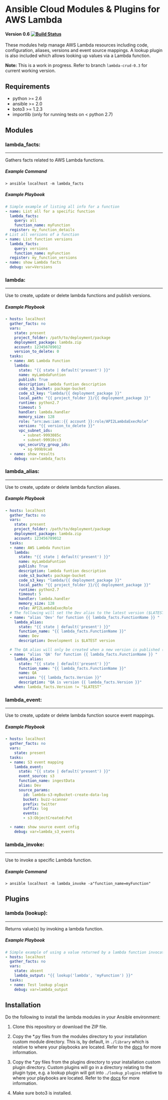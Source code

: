# Ansible Cloud Modules & Plugins for AWS Lambda
#### Version 0.6 [![Build Status](https://travis-ci.org/pjodouin/ansible-lambda.svg)](https://travis-ci.org/pjodouin/ansible-lambda)

These modules help manage AWS Lambda resources including code, configuration, aliases, versions and event source mappings. A lookup plugin is also included which allows looking up values via a Lambda function.

**Note:** This is a work in progress.  Refer to branch `lambda-crud-0.3` for current working version.

## Requirements
- python >= 2.6
- ansible >= 2.0
- boto3 >= 1.2.3
- importlib (only for running tests on < python 2.7)

## Modules
### lambda_facts:
___
Gathers facts related to AWS Lambda functions.

##### Example Command
`> ansible localhost -m lambda_facts`

##### Example Playbook
```yaml
# Simple example of listing all info for a function
- name: List all for a specific function
  lambda_facts:
    query: all
    function_name: myFunction
  register: my_function_details
# List all versions of a function
- name: List function versions
  lambda_facts:
    query: versions
    function_name: myFunction
  register: my_function_versions
- name: show Lambda facts
  debug: var=Versions
```

### lambda:
___
Use to create, update or delete lambda functions and publish versions.

##### Example Playbook
```yaml
- hosts: localhost
  gather_facts: no
  vars:
    state: present
    project_folder: /path/to/deployment/package
    deployment_package: lambda.zip
    account: 123456789012
    version_to_delete: 0
  tasks:
  - name: AWS Lambda Function
    lambda:
      state: "{{ state | default('present') }}"
      name: myLambdaFuntion
      publish: True
      description: lambda funtion description
      code_s3_bucket: package-bucket
      code_s3_key: "lambda/{{ deployment_package }}"
      local_path: "{{ project_folder }}/{{ deployment_package }}"
      runtime: python2.7
      timeout: 5
      handler: lambda.handler
      memory_size: 128
      role: "arn:aws:iam::{{ account }}:role/API2LambdaExecRole"
      version: "{{ version_to_delete }}"
      vpc_subnet_ids:
        - subnet-9993085c
        - subnet-99910cc3
      vpc_security_group_ids:
        - sg-999b9ca8
  - name: show results
    debug: var=lambda_facts

```

### lambda_alias:
___
Use to create, update or delete lambda function aliases.

##### Example Playbook
```yaml
- hosts: localhost
  gather_facts: no
  vars:
    state: present
    project_folder: /path/to/deployment/package
    deployment_package: lambda.zip
    account: 123456789012
  tasks:
  - name: AWS Lambda Function
    lambda:
      state: "{{ state | default('present') }}"
      name: myLambdaFuntion
      publish: True
      description: lambda funtion description
      code_s3_bucket: package-bucket
      code_s3_key: "lambda/{{ deployment_package }}"
      local_path: "{{ project_folder }}/{{ deployment_package }}"
      runtime: python2.7
      timeout: 5
      handler: lambda.handler
      memory_size: 128
      role: API2LambdaExecRole
  # The following will set the Dev alias to the latest version ($LATEST) since version is omitted (or = 0)
  - name: "alias 'Dev' for function {{ lambda_facts.FunctionName }} "
    lambda_alias:
      state: "{{ state | default('present') }}"
      function_name: "{{ lambda_facts.FunctionName }}"
      name: Dev
      description: Development is $LATEST version

  # The QA alias will only be created when a new version is published (i.e. not = '$LATEST')
  - name: "alias 'QA' for function {{ lambda_facts.FunctionName }} "
    lambda_alias:
      state: "{{ state | default('present') }}"
      function_name: "{{ lambda_facts.FunctionName }}"
      name: QA
      version: "{{ lambda_facts.Version }}"
      description: "QA is version {{ lambda_facts.Version }}"
    when: lambda_facts.Version != "$LATEST"

```

### lambda_event:
___
Use to create, update or delete lambda function source event mappings.

##### Example Playbook
```yaml
- hosts: localhost
  gather_facts: no
  vars:
    state: present
  tasks:
  - name: S3 event mapping
    lambda_event:
      state: "{{ state | default('present') }}"
      event_source: s3
      function_name: ingestData
      alias: Dev
      source_params:
        id: lambda-s3-myBucket-create-data-log
        bucket: buzz-scanner
        prefix: twitter
        suffix: log
        events:
        - s3:ObjectCreated:Put

  - name: show source event cnfig
    debug: var=lambda_s3_events

```


### lambda_invoke:
___
Use to invoke a specific Lambda function.

##### Example Command
`> ansible localhost -m lambda_invoke -a"function_name=myFunction"`


## Plugins
### lambda (lookup):
___
Returns value(s) by invoking a lambda function.

##### Example Playbook
```yaml
# Simple example of using a value returned by a lambda function invocation
- hosts: localhost
  gather_facts: no
  vars:
    state: absent
    lambda_output: "{{ lookup('lambda', 'myFunction') }}"
  tasks:
  - name: Test lookup plugin
    debug: var=lambda_output

```

## Installation

Do the following to install the lambda modules in your Ansible environment:

1. Clone this repository or download the ZIP file.

2. Copy the *.py files from the modules directory to your installation custom module directory.  This is, by default, in `./library` which is relative to where your playbooks are located. Refer to the [docs](http://docs.ansible.com/ansible/developing_modules.html#developing-modules) for more information.

3. Copy the *.py files from the plugins directory to your installation custom plugin directory. Custom plugins will go in a directory relating to the plugin type, e.g. a lookup plugin will got into `./lookup_plugins` relative to where your playbooks are located. Refer to the [docs](http://docs.ansible.com/ansible/developing_plugins.html#distributing-plugins) for more information.

4. Make sure boto3 is installed.








